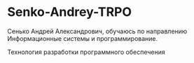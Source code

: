# Senko-Andrey-TRPO
Сенько Андрей Александрович, обучаюсь по направлению Информационные системы и программирование.

Технология разработки программного обеспечения
